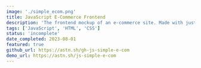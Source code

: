 ```yaml
---
image: './simple_ecom.png'
title: JavaScript E-Commerce Frontend
description: 'The frontend mockup of an e-commerce site. Made with just JavaScript and CSS/HTML.'
tags: ['JavaScript', 'HTML', 'CSS']
status: 'incomplete'
date_completed: 2023-08-01
featured: true
github_url: https://astn.sh/gh-js-simple-e-com
demo_url: https://astn.sh/js-simple-e-com
---
```

